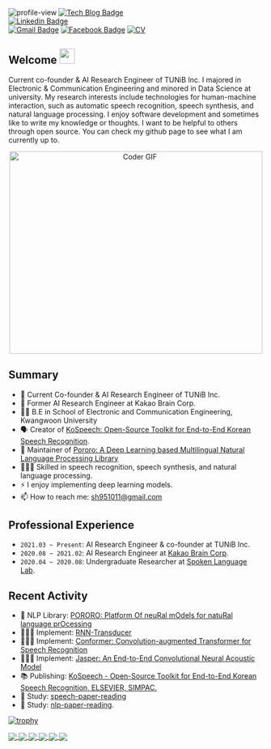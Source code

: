 ![profile-view](https://komarev.com/ghpvc/?username=sooftware)
[![Tech Blog Badge](http://img.shields.io/badge/-Tech%20blog-black?style=flat-square&logo=github&link=https://zzsza.github.io/)](https://sooftware.github.io/)	
[![Linkedin Badge](https://img.shields.io/badge/-LinkedIn-blue?style=flat-square&logo=Linkedin&logoColor=white&link=https://www.linkedin.com/in/Soo-hwan/)](https://www.linkedin.com/in/Soo-hwan/)	
[![Gmail Badge](https://img.shields.io/badge/Gmail-d14836?style=flat-square&logo=Gmail&logoColor=white&link=mailto:sh951011@gmail.com)](mailto:sh951011@gmail.com)
[![Facebook Badge](https://img.shields.io/badge/facebook-1877f2?style=flat-square&logo=facebook&logoColor=white&link=https://www.facebook.com/sooftware95)](https://www.facebook.com/sooftware95)
[![CV](https://img.shields.io/badge/CurriculumVitae-blue?style=flat-square&logo=LaTex&logoColor=white&link=mailto:sh951011@gmail.com)](https://github.com/sooftware/sooftware/blob/master/CV.pdf)


## Welcome <img src="https://h5p.org/sites/default/files/h5p/content/295752/images/file-5b73018c5fa4b.gif" width="30px">   
  
Current co-founder & AI Research Engineer of TUNiB Inc. I majored in Electronic & Communication Engineering and minored in Data Science at university. My research interests include technologies for human-machine interaction, such as automatic speech recognition, speech synthesis, and natural language processing. I enjoy software development and sometimes like to write my knowledge or thoughts. I want to be helpful to others through open source. You can check my github page to see what I am currently up to.
  

<p  align="center"><img src="https://github.com/sooftware/sooftware/blob/master/images/code.gif" alt="Coder GIF" width="500" height="400">
  
## Summary
- 🔭  Current Co-founder & AI Research Engineer of TUNiB Inc.
- 🔭  Former AI Research Engineer at Kakao Brain Corp.
- 👨‍🎓 B.E in School of Electronic and Communication Engineering, Kwangwoon University 
- 🗣 Creator of [KoSpeech: Open-Source Toolkit for End-to-End Korean Speech Recognition](https://github.com/sooftware/KoSpeech). 
- 🤗 Maintainer of [Pororo: A Deep Learning based Multilingual Natural Language Processing Library](https://github.com/kakaobrain/pororo)
- 👨🏼‍💻  Skilled in speech recognition, speech synthesis, and natural language processing.
- ⚡  I enjoy implementing deep learning models.
- 📫  How to reach me: sh951011@gmail.com
  
## Professional Experience
- `2021.03 ~ Present`: AI Research Engineer & co-founder at TUNiB Inc.
- `2020.08 ~ 2021.02`: AI Research Engineer at [Kakao Brain Corp](https://www.kakaobrain.com).
- `2020.04 ~ 2020.08`: Undergraduate Researcher at [Spoken Language Lab](http://speech.sogang.ac.kr/).
  
## Recent Activity
- 🤗 NLP Library: [PORORO: Platform Of neuRal mOdels for natuRal language prOcessing](https://github.com/kakaobrain/pororo)
- 👨🏼‍💻  Implement: [RNN-Transducer](https://github.com/sooftware/RNN-Transducer)
- 👨🏼‍💻  Implement: [Conformer: Convolution-augmented Transformer for Speech Recognition](https://github.com/sooftware/conformer)
- 👨🏼‍💻  Implement: [Jasper: An End-to-End Convolutional Neural Acoustic Model](https://github.com/sooftware/jasper)  
- 📚  Publishing: [KoSpeech - Open-Source Toolkit for End-to-End Korean Speech Recognition, ELSEVIER, SIMPAC.](https://www.sciencedirect.com/science/article/pii/S2665963821000026)  
- 👯  Study: [speech-paper-reading](https://github.com/speech-paper-reading/speech-paper-reading)
- 👯  Study: [nlp-paper-reading](https://github.com/kakaobrain/nlp-paper-reading). 
  
[![trophy](https://github-profile-trophy.vercel.app/?username=sooftware)](https://github.com/ryo-ma/github-profile-trophy)
  
<a href="https://github.com/kakaobrain/pororo">
  <img align="center" src="https://github-readme-stats.vercel.app/api/pin/?username=kakaobrain&repo=pororo"/>
</a>   
<a href="https://github.com/sooftware/KoSpeech">
  <img align="center" src="https://github-readme-stats.vercel.app/api/pin/?username=sooftware&repo=KoSpeech"/>
</a>   
  
  
  
<a href="https://github.com/kakaobrain/nlp-paper-reading">
  <img align="center" src="https://github-readme-stats.vercel.app/api/pin/?username=kakaobrain&repo=nlp-paper-reading"/>
</a>   
<a href="https://github.com/speech-paper-reading/speech-paper-reading">
  <img align="center" src="https://github-readme-stats.vercel.app/api/pin/?username=speech-paper-reading&repo=speech-paper-reading"/>
</a>   
  
  
  
  
<a href="https://github.com/sooftware/attentions">
  <img align="center" src="https://github-readme-stats.vercel.app/api/pin/?username=sooftware&repo=attentions"/>
</a>   
<a href="https://github.com/sooftware/ksponspeech">
  <img align="center" src="https://github-readme-stats.vercel.app/api/pin/?username=sooftware&repo=ksponspeech"/>
</a>   

<!--
**sooftware/sooftware** is a ✨ _special_ ✨ repository because its `README.md` (this file) appears on your GitHub profile.
  
Here are some ideas to get you started:

- 🔭 I’m currently working on ...
- 🌱 I’m currently learning ...
- 👯 I’m looking to collaborate on ...
- 🤔 I’m looking for help with ...
- 💬 Ask me about ...
- 📫 How to reach me: ...
- 😄 Pronouns: ...
- ⚡ Fun fact: ...
-->
